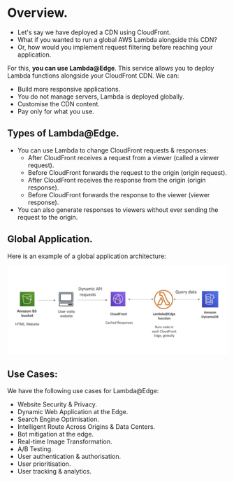 # **Overview.**

* Let's say we have deployed a CDN using CloudFront.
* What if you wanted to run a global AWS Lambda alongside this CDN?
* Or, how would you implement request filtering before reaching your application.

For this, **you can use Lambda@Edge**. This service allows you to deploy Lambda functions alongside your CloudFront CDN. We can:

* Build more responsive applications.
* You do not manage servers, Lambda is deployed globally.
* Customise the CDN content.
* Pay only for what you use.

## **Types of Lambda@Edge.**

* You can use Lambda to change CloudFront requests & responses:
    * After CloudFront receives a request from a viewer (called a viewer request).
    * Before CloudFront forwards the request to the origin (origin request).
    * After CloudFront receives the response from the origin (origin response).
    * Before CloudFront forwards the response to the viewer (viewer response).
* You can also generate responses to viewers without ever sending the request to the origin.

## **Global Application.**

Here is an example of a global application architecture:

<img src='./images/Lambda@EdgeExample.png'>

## **Use Cases:**

We have the following use cases for Lambda@Edge:

* Website Security & Privacy.
* Dynamic Web Application at the Edge.
* Search Engine Optimisation.
* Intelligent Route Across Origins & Data Centers.
* Bot mitigation at the edge.
* Real-time Image Transformation.
* A/B Testing.
* User authentication & authorisation.
* User prioritisation.
* User tracking & analytics.
